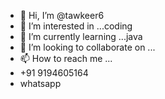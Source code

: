 - 👋 Hi, I’m @tawkeer6
- 👀 I’m interested in ...coding
- 🌱 I’m currently learning ...java
- 💞️ I’m looking to collaborate on ...
- 📫 How to reach me ...
- +91 9194605164 
- whatsapp

<!---
tawkeer6/tawkeer6 is a ✨ special ✨ repository because its `README.md` (this file) appears on your GitHub profile.
You can click the Preview link to take a look at your changes.
--->
